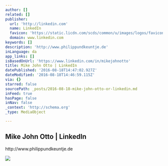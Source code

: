 ```yaml
---
author: []
related: []
publisher:
  url: 'http://linkedin.com'
  name: LinkedIn
  favicon: 'https://static.licdn.com/scds/common/u/images/logos/favicons/v1/favicon.ico'
  domain: www.linkedin.com
keywords: []
description: 'http://www.philippundkeuntje.de'
inLanguage: da
app_links: []
isBasedOnUrl: 'https://www.linkedin.com/in/mikejohnotto'
title: Mike John Otto | LinkedIn
datePublished: '2016-08-18T14:47:02.927Z'
dateModified: '2016-08-18T14:46:59.115Z'
via: {}
starred: false
sourcePath: _posts/2016-08-18-mike-john-otto-or-linkedin.md
inFeed: true
hasPage: false
inNav: false
_context: 'http://schema.org'
_type: MediaObject

---
```

<article style=""><h1>Mike John Otto | LinkedIn</h1><p>http://www.philippundkeuntje.de</p><img src="https://media.licdn.com/mpr/mpr/shrinknp_200_200/AAEAAQAAAAAAAAL_AAAAJDlmOGJhYWQ4LTU4NTAtNGY4NC1hZjcyLTYwNjg4NTBiNjNhZQ.jpg" /></article>